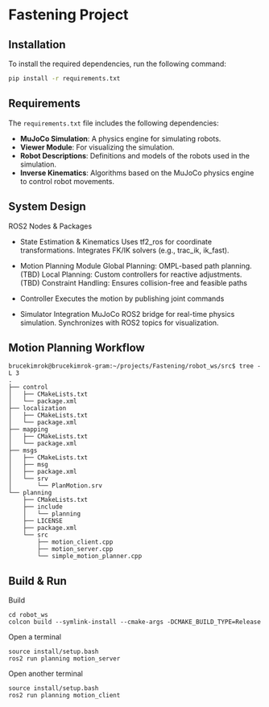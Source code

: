 # Fastening Project

## Installation

To install the required dependencies, run the following command:

```bash
pip install -r requirements.txt
```

## Requirements

The `requirements.txt` file includes the following dependencies:
- **MuJoCo Simulation**: A physics engine for simulating robots.
- **Viewer Module**: For visualizing the simulation.
- **Robot Descriptions**: Definitions and models of the robots used in the simulation.
- **Inverse Kinematics**: Algorithms based on the MuJoCo physics engine to control robot movements.

## System Design

ROS2 Nodes & Packages
- State Estimation & Kinematics
Uses tf2_ros for coordinate transformations.
Integrates FK/IK solvers (e.g., trac_ik, ik_fast).

- Motion Planning Module
Global Planning: OMPL-based path planning.
(TBD) Local Planning: Custom controllers for reactive adjustments.
(TBD) Constraint Handling: Ensures collision-free and feasible paths

- Controller 
Executes the motion by publishing joint commands

- Simulator Integration
MuJoCo ROS2 bridge for real-time physics simulation.
Synchronizes with ROS2 topics for visualization.

## Motion Planning Workflow
```
brucekimrok@brucekimrok-gram:~/projects/Fastening/robot_ws/src$ tree -L 3
.
├── control
│   ├── CMakeLists.txt
│   └── package.xml
├── localization
│   ├── CMakeLists.txt
│   └── package.xml
├── mapping
│   ├── CMakeLists.txt
│   └── package.xml
├── msgs
│   ├── CMakeLists.txt
│   ├── msg
│   ├── package.xml
│   └── srv
│       └── PlanMotion.srv
└── planning
    ├── CMakeLists.txt
    ├── include
    │   └── planning
    ├── LICENSE
    ├── package.xml
    └── src
        ├── motion_client.cpp
        ├── motion_server.cpp
        └── simple_motion_planner.cpp

```

## Build & Run
Build
```
cd robot_ws 
colcon build --symlink-install --cmake-args -DCMAKE_BUILD_TYPE=Release
```
Open a terminal
```
source install/setup.bash
ros2 run planning motion_server
```
Open another terminal
```
source install/setup.bash
ros2 run planning motion_client
```
